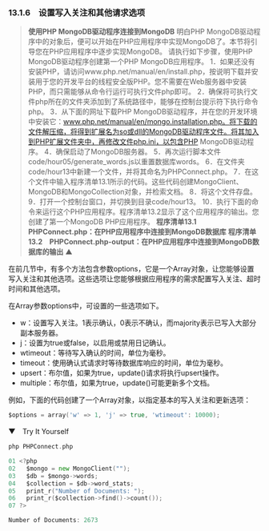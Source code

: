### 13.1.6　设置写入关注和其他请求选项

> **使用PHP MongoDB驱动程序连接到MongoDB**
> 明白PHP MongoDB驱动程序中的对象后，便可以开始在PHP应用程序中实现MongoDB了。本节将引导您在PHP应用程序中逐步实现MongoDB。
> 请执行如下步骤，使用PHP MongoDB驱动程序创建第一个PHP MongoDB应用程序。
> 1．如果还没有安装PHP，请访问www.php.net/manual/en/install.php，按说明下载并安装用于您的开发平台的线程安全版PHP。您不需要在Web服务器中安装PHP，而只需能够从命令行运行可执行文件php即可。
> 2．确保将可执行文件php所在的文件夹添加到了系统路径中，能够在控制台提示符下执行命令php。
> 3．从下面的网址下载PHP MongoDB驱动程序，并在您的开发环境中安装它：www.php.net/manual/en/mongo.installation.php。将下载的文件解压缩，将得到扩展名为so或dll的MongoDB驱动程序文件。将其加入到PHP扩展文件夹中，再修改文件php.ini，以包含PHP MongoDB驱动程序。
> 4．确保启动了MongoDB服务器。
> 5．再次运行脚本文件code/hour05/generate_words.js以重置数据库words。
> 6．在文件夹code/hour13中新建一个文件，并将其命名为PHPConnect.php。
> 7．在这个文件中输入程序清单13.1所示的代码。这些代码创建MongoClient、MongoDB和MongoCollection对象，并检索文档。
> 8．将这个文件存盘。
> 9．打开一个控制台窗口，并切换到目录code/hour13。
> 10．执行下面的命令来运行这个PHP应用程序。程序清单13.2显示了这个应用程序的输出。您创建了第一个MongoDB PHP应用程序。
> **程序清单13.1　PHPConnect.php：在PHP应用程序中连接到MongoDB数据库**
> **程序清单13.2　PHPConnect.php-output：在PHP应用程序中连接到MongoDB数据库的输出**
> ▲

在前几节中，有多个方法包含参数options，它是一个Array对象，让您能够设置写入关注和其他选项。这些选项让您能够根据应用程序的需求配置写入关注、超时时间和其他选项。

在Array参数options中，可设置的一些选项如下。

+ w：设置写入关注。1表示确认，0表示不确认，而majority表示已写入大部分副本服务器。
+ j：设置为true或false，以启用或禁用日记确认。
+ wtimeout：等待写入确认的时间，单位为毫秒。
+ timeout：使用确认式请求时等待数据库响应的时间，单位为毫秒。
+ upsert：布尔值，如果为true，update()请求将执行upsert操作。
+ multiple：布尔值，如果为true，update()可能更新多个文档。

例如，下面的代码创建了一个Array对象，以指定基本的写入关注和更新选项：

```go
$options = array('w' => 1, 'j' => true, 'wtimeout': 10000);
```

▼　Try It Yourself

```go
php PHPConnect.php
```

```go
01 <?php
02   $mongo = new MongoClient("");
03   $db = $mongo->words;
04   $collection = $db->word_stats;
05   print_r("Number of Documents: ");
06   print_r($collection->find()->count());
07 ?>
```

```go
Number of Documents: 2673
```

